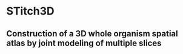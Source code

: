 # STitch3D

## Construction of a 3D whole organism spatial atlas by joint modeling of multiple slices

